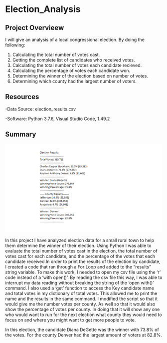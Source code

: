# Election_Analysis
## Project Overvieew
I will give an analysis of a local congressional election. By doing the following:

1. Calculating the total number of votes cast.
2. Getting the complete list of candidates who received votes.
3. Calculating the total number of votes each candidate recieved.
4. Calculating the percentage of votes each candidate won.
5. Determining the winner of the election based on number of votes.
6. Determining which county had the largest number of voters.

## Resources
-Data Source: election_results.csv

-Software: Python 3.7.6, Visual Studio Code, 1.49.2

## Summary
![](https://github.com/alainacox/Election_Analysis/blob/main/election_results.png)

In this project I have analyzed election data for a small rural town to help them determine the winner of their election. Using Python I was able to evaluate the total number of votes cast in the election, the total number of votes cast for each candidate, and the percentage of the votes that each candidate received.In order to print the results of the election by candidate, I created a code that ran through a For Loop and added to the “results” string variable. To make this work, I needed to open my csv file using the ‘r’ code instead of a ‘with open()’. By reading the csv file this way, I was able to interrupt my data reading without breaking the string of the ‘open with()’ command. I also used a ‘get’ function to access the Key candidate name and total votes in my dictionary of total votes. This allowed me to print the name and the results in the same command.
I modified the script so that it would give me the number votes per county. As well so that it would also show the percentage of votes per county. In doing that it will show any one who would want to run for the next election what county they would need to focus on and where you might want to get more people to vote. 

In this election, the candidate Diana DeGette was the winner with 73.8% of the votes. 
For the county Denver had the largest amount of voters at 82.8%.
